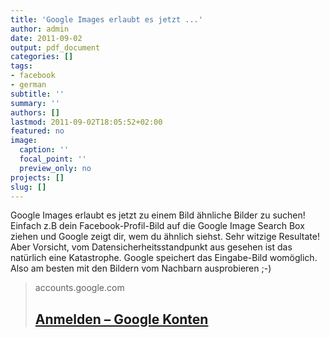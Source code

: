 ```yaml
---
title: 'Google Images erlaubt es jetzt ...'
author: admin
date: 2011-09-02
output: pdf_document
categories: []
tags:
- facebook
- german
subtitle: ''
summary: ''
authors: []
lastmod: 2011-09-02T18:05:52+02:00
featured: no
image:
  caption: ''
  focal_point: ''
  preview_only: no
projects: []
slug: []
---
```

Google Images erlaubt es jetzt zu einem Bild ähnliche Bilder zu suchen! Einfach z.B dein Facebook-Profil-Bild auf die Google Image Search Box ziehen und Google zeigt dir, wem du ähnlich siehst. Sehr witzige Resultate! Aber Vorsicht, vom Datensicherheitsstandpunkt aus gesehen ist das natürlich eine Katastrophe. Google speichert das Eingabe-Bild womöglich. Also am besten mit den Bildern vom Nachbarn ausprobieren ;-)
> accounts.google.com
> ## [Anmelden – Google Konten](https://plus.google.com/111768585641520690062/posts/Mwo35qbeoFJ)
>

